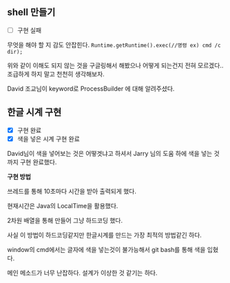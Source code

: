 ## shell 만들기
- [ ] 구현 실패

무엇을 해야 할 지 감도 안잡힌다.
`Runtime.getRuntime().exec(//명령 ex) cmd /c dir);`

위와 같이 이해도 되지 않는 것을 구글링해서 해봤으나 어떻게 되는건지 전혀 모르겠다..
조급하게 하지 말고 천천히 생각해보자.


David 조교님이 keyword로 ProcessBuilder 에 대해 알려주셨다.



## 한글 시계 구현

- [x] 구현 완료
- [x] 색을 넣은 시계 구현 완료

David님이 색을 넣어보는 것은 어떻겟냐고 하셔서 Jarry 님의 도움 하에 색을 넣는 것까지 구현 완료했다. 



**구현 방법**


쓰레드를 통해 10초마다 시간을 받아 출력되게 했다.


현재시간은 Java의 LocalTime을 활용했다.


2차원 배열을 통해 만들어 그냥 하드코딩 했다.


사실 이 방법이 하드코딩같지만 한글시계를 만드는 가장 최적의 방법같긴 하다.


window의 cmd에서는 글자에 색을 넣는것이 불가능해서 git bash를 통해 색을 입혔다.


메인 메소드가 너무 난잡하다. 설계가 이상한 것 같기는 하다.

